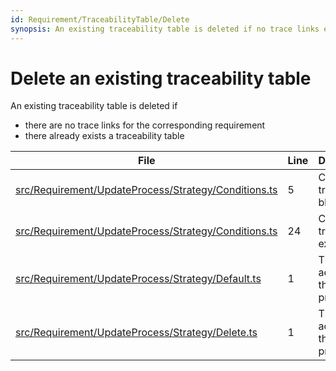 ```yaml
---
id: Requirement/TraceabilityTable/Delete
synopsis: An existing traceability table is deleted if no trace links exist
---
```


# Delete an existing traceability table

An existing traceability table is deleted if

-   there are no trace links for the corresponding requirement
-   there already exists a traceability table

<div class="tracey">

| File                                                                                                                      | Line | Description                              |
| ------------------------------------------------------------------------------------------------------------------------- | ---- | ---------------------------------------- |
| [src/Requirement/UpdateProcess/Strategy/Conditions.ts](../../../src/Requirement/UpdateProcess/Strategy/Conditions.ts#L5)  | 5    | Check if a tracey block exists           |
| [src/Requirement/UpdateProcess/Strategy/Conditions.ts](../../../src/Requirement/UpdateProcess/Strategy/Conditions.ts#L24) | 24   | Check if no trace links exist            |
| [src/Requirement/UpdateProcess/Strategy/Default.ts](../../../src/Requirement/UpdateProcess/Strategy/Default.ts#L1)        | 1    | The default action of the update process |
| [src/Requirement/UpdateProcess/Strategy/Delete.ts](../../../src/Requirement/UpdateProcess/Strategy/Delete.ts#L1)          | 1    | The delete action of the update process  |

</div>
